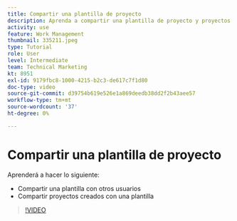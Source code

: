 ```yaml
---
title: Compartir una plantilla de proyecto
description: Aprenda a compartir una plantilla de proyecto y proyectos creados a partir de una plantilla.
activity: use
feature: Work Management
thumbnail: 335211.jpeg
type: Tutorial
role: User
level: Intermediate
team: Technical Marketing
kt: 8951
exl-id: 9179fbc8-1000-4215-b2c3-de617c7f1d80
doc-type: video
source-git-commit: d39754b619e526e1a869deedb38dd2f2b43aee57
workflow-type: tm+mt
source-wordcount: '37'
ht-degree: 0%

---
```


# Compartir una plantilla de proyecto

Aprenderá a hacer lo siguiente:

* Compartir una plantilla con otros usuarios
* Compartir proyectos creados con una plantilla

>[!VIDEO](https://video.tv.adobe.com/v/335211/?quality=12)
